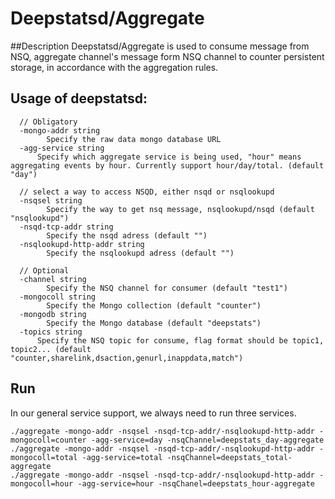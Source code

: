# Deepstatsd/Aggregate
##Description
Deepstatsd/Aggregate is used to consume message from NSQ, aggregate channel's message form NSQ channel to counter persistent storage, in accordance with the aggregation rules.

## Usage of deepstatsd:
```
  // Obligatory
  -mongo-addr string
        Specify the raw data mongo database URL
  -agg-service string
      Specify which aggregate service is being used, "hour" means aggregating events by hour. Currently support hour/day/total. (default "day")

  // select a way to access NSQD, either nsqd or nsqlookupd
  -nsqsel string
        Specify the way to get nsq message, nsqlookupd/nsqd (default "nsqlookupd")
  -nsqd-tcp-addr string
        Specify the nsqd adress (default "")
  -nsqlookupd-http-addr string
        Specify the nsqlookupd adress (default "")
  
  // Optional
  -channel string
        Specify the NSQ channel for consumer (default "test1")
  -mongocoll string
        Specify the Mongo collection (default "counter")
  -mongodb string
        Specify the Mongo database (default "deepstats")    
  -topics string
      Specify the NSQ topic for consume, flag format should be topic1, topic2... (default "counter,sharelink,dsaction,genurl,inappdata,match")
```

## Run
In our general service support, we always need to run three services.
```
./aggregate -mongo-addr -nsqsel -nsqd-tcp-addr/-nsqlookupd-http-addr -mongocoll=counter -agg-service=day -nsqChannel=deepstats_day-aggregate
./aggregate -mongo-addr -nsqsel -nsqd-tcp-addr/-nsqlookupd-http-addr -mongocoll=total -agg-service=total -nsqChannel=deepstats_total-aggregate
./aggregate -mongo-addr -nsqsel -nsqd-tcp-addr/-nsqlookupd-http-addr -mongocoll=hour -agg-service=hour -nsqChanel=deepstats_hour-aggregate
```

